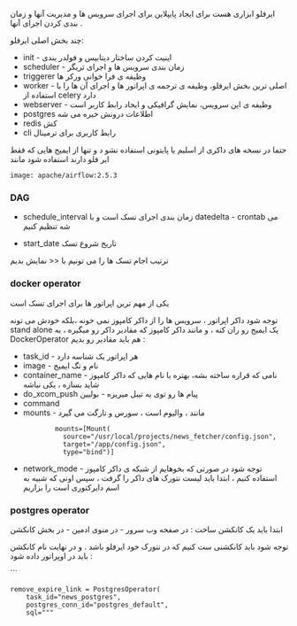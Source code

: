 ایرفلو ابزاری هست برای ایجاد پایپلاین برای اجرای سرویس ها و مدیریت آنها و زمان بندی کردن اجرای آنها .

چند بخش اصلی ایرفلو:
+ init - اینیت کردن ساختار دیتابیس و فولدر بندی
+ scheduler -  زمان بندی سرویس ها و اجرای تریگر
+ triggerer وظیفه ی فرا خوانی ورکر ها
+ worker - اصلی ترین بخش ایرفلو، وظیفه ی ترجمه ی اپراتور ها و اجرای آن ها را با استفاده از celery دارد
+ webserver - وظیفه ی این سرویس، نمایش گرافیکی و ایجاد رابط کاربر  است
+ postgres اطلاعات درونش ‌خیره می شه
+ redis کش
+ cli رابط کاربری برای ترمینال


حتما در نسخه های داکری از اسلیم یا پایتونی استفاده نشو د و تنها از ایمیج هایی که فقط ایر فلو دارند استفاده شود مانند 

    image: apache/airflow:2.5.3


### DAG 
+ schedule_interval زمان بندی اجرای تسک است و با datedelta - crontab می شه تنظیم کنیم

+ start_date تاریخ شروع تسک

ترتیب اجام تسک ها را می تونیم با << نمایش بدیم


### docker operator

یکی از مهم ترین اپراتور ها برای اجرای تسک است

توجه شود داکر اپراتور ، سرویس ها را از داکر کامپوز نمی خونه ،‌بلکه خودش می تونه stand alone یک ایمیج رو ران کنه ، و مانند داکر کامپوز که مقادیر داکر رو میگیره ، به DockerOperator هم باید مقادیر رو بدیم :

+ task_id - هر اپراتور یک شناسه دارد
+ image - نام و تگ ایمیج
+ container_name - نامی که قراره ساخته بشه، بهتره با نام هایی که داکر کامپوز شاید بسازه ، یکی نباشه
+ do_xcom_push پیام ها رو توی یه تیبل میریزه - بولیین
+ command
+ mounts - مانند ، والیوم است ،  سورس و تارگت می گیرد
  ```
          mounts=[Mount(
			source="/usr/local/projects/news_fetcher/config.json",
			target="/app/config.json",
			type="bind")]
    ```
+ network_mode - توجه شود در صورتی که بخوهایم از شبکه ی داکر کامپوز استفاده کنیم ، ابتدا باید لیست نتورک های داکر را گرفت ، سپس اونی که  شبیه به اسم دایرکتوری است را  بزاریم


### postgres operator

ابتدا باید یک کانکشن ساخت :  در صفحه وب سرور - در منوی ادمین - در بخش کانکشن 

توجه شود باید کانکشنی  ست کنیم که در نتورک خود ایرفلو باشد . و در نهایت نام کانکشن باید در اوپراتور داده شود :

‍‍```

	remove_expire_link = PostgresOperator(
        task_id="news_postgres",
		postgres_conn_id="postgres_default",
        sql="""

```
